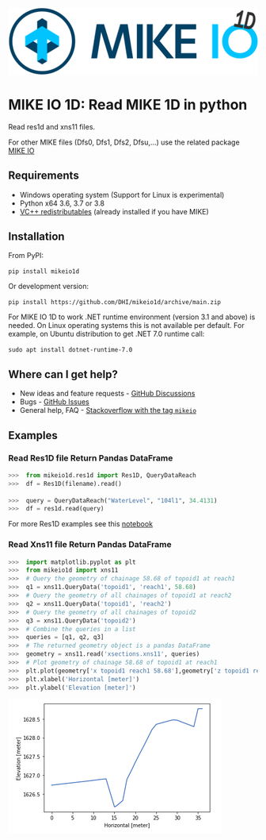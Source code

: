 ![logo](https://raw.githubusercontent.com/DHI/mikeio1d/main/images/logo/MIKE-IO-1D-Logo-Pos-RGB-nomargin.png)
# MIKE IO 1D: Read MIKE 1D in python

Read res1d and xns11 files.

For other MIKE files (Dfs0, Dfs1, Dfs2, Dfsu,...) use the related package [MIKE IO](https://github.com/DHI/mikeio)

## Requirements
* Windows operating system (Support for Linux is experimental)
* Python x64 3.6, 3.7 or 3.8 
* [VC++ redistributables](https://support.microsoft.com/en-us/help/2977003/the-latest-supported-visual-c-downloads) (already installed if you have MIKE)

## Installation

From PyPI: 

`pip install mikeio1d`

Or development version:

`pip install https://github.com/DHI/mikeio1d/archive/main.zip`


For MIKE IO 1D to work .NET runtime environment (version 3.1 and above) is needed. On Linux operating systems this is not available per default. For example, on Ubuntu distribution to get .NET 7.0 runtime call:

`sudo apt install dotnet-runtime-7.0`

## Where can I get help?

* New ideas and feature requests - [GitHub Discussions](http://github.com/DHI/mikeio1d/discussions) 
* Bugs - [GitHub Issues](http://github.com/DHI/mikeio1d/issues) 
* General help, FAQ - [Stackoverflow with the tag `mikeio`](https://stackoverflow.com/questions/tagged/mikeio1d)


## Examples

### Read Res1D file Return Pandas DataFrame
```python
>>>  from mikeio1d.res1d import Res1D, QueryDataReach
>>>  df = Res1D(filename).read()

>>>  query = QueryDataReach("WaterLevel", "104l1", 34.4131)
>>>  df = res1d.read(query)
```
For more Res1D examples see this [notebook](https://nbviewer.jupyter.org/github/DHI/mikeio1d/blob/main/notebooks/Res1D.ipynb)

### Read Xns11 file Return Pandas DataFrame
```python
>>>  import matplotlib.pyplot as plt
>>>  from mikeio1d import xns11
>>>  # Query the geometry of chainage 58.68 of topoid1 at reach1
>>>  q1 = xns11.QueryData('topoid1', 'reach1', 58.68)
>>>  # Query the geometry of all chainages of topoid1 at reach2
>>>  q2 = xns11.QueryData('topoid1', 'reach2')
>>>  # Query the geometry of all chainages of topoid2
>>>  q3 = xns11.QueryData('topoid2')
>>>  # Combine the queries in a list
>>>  queries = [q1, q2, q3]
>>>  # The returned geometry object is a pandas DataFrame
>>>  geometry = xns11.read('xsections.xns11', queries)
>>>  # Plot geometry of chainage 58.68 of topoid1 at reach1
>>>  plt.plot(geometry['x topoid1 reach1 58.68'],geometry['z topoid1 reach1 58.68'])
>>>  plt.xlabel('Horizontal [meter]')
>>>  plt.ylabel('Elevation [meter]')
```
![Geometry](https://raw.githubusercontent.com/DHI/mikeio1d/main/images/xns11_geometry.png)

